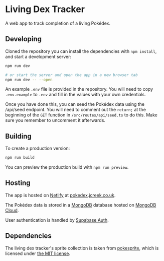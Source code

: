 # Living Dex Tracker

A web app to track completion of a living Pokédex.

## Developing

Cloned the repository you can install the dependencies with `npm install`, and start a development server:

```bash
npm run dev

# or start the server and open the app in a new browser tab
npm run dev -- --open
```

An example `.env` file is provided in the repository. You will need to copy `.env.example` to `.env` and fill in the values with your own credentials.

Once you have done this, you can seed the Pokédex data using the /api/seed endpoint. You will need to comment out the `return;` at the beginning of the `GET` function in `/src/routes/api/seed.ts` to do this. Make sure you remember to uncomment it afterwards.

## Building

To create a production version:

```bash
npm run build
```

You can preview the production build with `npm run preview`.

## Hosting

The app is hosted on [Netlify](https://www.netlify.com/) at [pokedex.jcreek.co.uk](https://pokedex.jcreek.co.uk/).

The Pokédex data is stored in a [MongoDB](https://www.mongodb.com/) database hosted on [MongoDB Cloud](https://cloud.mongodb.com/).

User authentication is handled by [Supabase Auth](https://supabase.com/auth).

## Dependencies

The living dex tracker's sprite collection is taken from [pokesprite](https://github.com/msikma/pokesprite), which is licensed under [the MIT license](https://github.com/msikma/pokesprite/blob/master/LICENSE).
